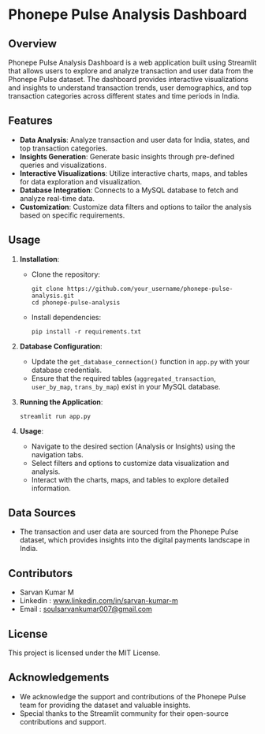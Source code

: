 # Phonepe Pulse Analysis Dashboard

## Overview
Phonepe Pulse Analysis Dashboard is a web application built using Streamlit that allows users to explore and analyze transaction and user data from the Phonepe Pulse dataset. The dashboard provides interactive visualizations and insights to understand transaction trends, user demographics, and top transaction categories across different states and time periods in India.

## Features
- **Data Analysis**: Analyze transaction and user data for India, states, and top transaction categories.
- **Insights Generation**: Generate basic insights through pre-defined queries and visualizations.
- **Interactive Visualizations**: Utilize interactive charts, maps, and tables for data exploration and visualization.
- **Database Integration**: Connects to a MySQL database to fetch and analyze real-time data.
- **Customization**: Customize data filters and options to tailor the analysis based on specific requirements.

## Usage
1. **Installation**:
   - Clone the repository:
     ```
     git clone https://github.com/your_username/phonepe-pulse-analysis.git
     cd phonepe-pulse-analysis
     ```
   - Install dependencies:
     ```
     pip install -r requirements.txt
     ```

2. **Database Configuration**:
   - Update the `get_database_connection()` function in `app.py` with your database credentials.
   - Ensure that the required tables (`aggregated_transaction`, `user_by_map`, `trans_by_map`) exist in your MySQL database.

3. **Running the Application**:
   ```
   streamlit run app.py
   ```

4. **Usage**:
   - Navigate to the desired section (Analysis or Insights) using the navigation tabs.
   - Select filters and options to customize data visualization and analysis.
   - Interact with the charts, maps, and tables to explore detailed information.

## Data Sources
- The transaction and user data are sourced from the Phonepe Pulse dataset, which provides insights into the digital payments landscape in India.

## Contributors
- Sarvan Kumar M
- Linkedin : www.linkedin.com/in/sarvan-kumar-m
- Email : soulsarvankumar007@gmail.com

## License
This project is licensed under the MIT License.

## Acknowledgements
- We acknowledge the support and contributions of the Phonepe Pulse team for providing the dataset and valuable insights.
- Special thanks to the Streamlit community for their open-source contributions and support.
